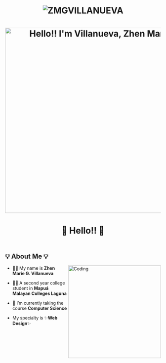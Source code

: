 #
# <p align="center"> <img src="https://komarev.com/ghpvc/?username=ZMGVillanueva&label=Profile%20views&color=990402&style=for-the-badge" alt="ZMGVILLANUEVA" /> </p>

# <div align="center"> [<img src="https://media2.giphy.com/media/v1.Y2lkPTc5MGI3NjExYmV5aWE0MTdxbWRud3BmOWFqZjZiMHcxc21jaXA5b2RpZmdqd3dveCZlcD12MV9pbnRlcm5hbF9naWZfYnlfaWQmY3Q9Zw/TE7u1JdawjEwr6suhU/200.gif" alt="Hello!! I'm Villanueva, Zhen Marie" width=600 title="Hello!!"/>](https://media1.giphy.com/media/v1.Y2lkPTc5MGI3NjExa3hpaHYyZnFjbGRyZzhwcjQ4cG01eHVoZGNudTMxMW03cTRkMTRpMyZlcD12MV9pbnRlcm5hbF9naWZfYnlfaWQmY3Q9Zw/7TwYOahsPpIJABom26/giphy.gif) </div>





# **<div align="center">🦌 Hello!! 🦌</div>**


## <br />💡 About Me 💡
<img align="right" alt="Coding" width=300 src="https://media.tenor.com/GOj9ZF_-ZOcAAAAM/cat.gif">

- 👩‍🦱 My name is **Zhen Marie G. Villanueva**

- 👩‍🎓 A second year college student in **Mapuá 
Malayan Colleges Laguna**

- 🏫 I’m currently taking the course  **Computer Science**

- My specialty is ✨**Web Design**✨

